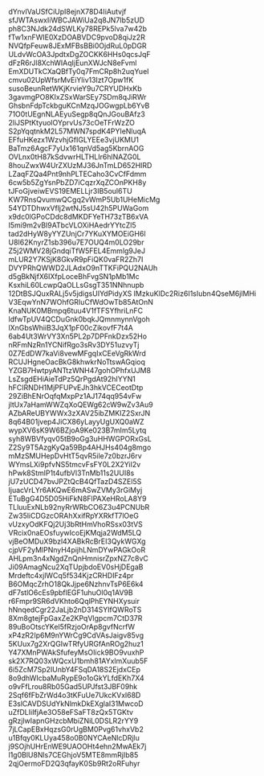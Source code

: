 dYnvIVaUSfCiUpI8ejnX78D4IiAutvjf
sfJWTAswxIiWBCJAWiUa2q8JN7Ib5zUD
ph8C3NJdk24dSWLKy78REPk5lva7w42b
fTw1xnFWIE0XzDOABVDC9pvoD8qiJz2R
NVQfpFeuw8JExMFBsBBi0OjdRuL0pDGR
ULdvWcOA3JpdtxDgZOCKK6HHs0qcsJqF
dFzR6rJl8XchWIAqIjEunXWJcN8eFvml
EmXDUTkCXaQBfTy0q7FmCRp8h2uqYueI
cmvu02UpWfsrMvEiYliv13Izt7Opw1fK
susoBeunRetWKjKrvieY9u7CRYUDHxKb
3gavmgPO8KIxZSxWarSEy7SDm8qJiRWr
GhsbnFdpTckbguKCnMzqJOGwgpLb6YvB
71O0tUEgnNLAEyuSegp8qQnJGouBAfz3
2liJSPtKtyuolOYprvUs73cOeTFrWzZO
S2pYqqtnkM2L57MWN7spdK4PYIeNluqA
EFfuHKezx1WzvhjGfIGLYEEe3vjUKMU1
BaTmz6AgcF7yUx161qnVd5ag5KbrnAOG
OVLnx0tH87kSdvwrHLTHLIr6hlNAZG0L
8houZwxW4UrZXUzMJ36JnTmLD652HIRD
LZaqFZQa4Pnt9nhPLTECaho3CvCfFdmm
6cw5b5ZgYsnPbZD7iCqzrXqZCOnPKH8y
tJFoGjveiwEVS19EMELLjr3IB5oul6TU
KW7RnsQvumwQCgq2vWmP5Ub1UHeMicMg
54YDTDhwxVflj2wtNJ5sU42h5PUWaGom
x9dc0lGPoCDdc8dMKDFYeTH73zTB6xVA
I5mi9m2vBI9ATbcVLOXiHAedrYYtcZl5
tad2dHyW8yYYZUnjCr7YKuXYMOEiGH6l
U8I62KnyrZ1sb396u7E7OUQ4m0LO29br
Z5j2WMV28jGndqiTfW5FEL4Emmlg9JeJ
mLUR2Y7KSjK8GkvR9pFiQK0vaFR2Zh7I
DVYPRhQWWD2JLAdxO9nTTKFiPQU2NAUh
d5gBkNjfX6IXfpLoceBhFvgSN1pMb1Mc
KsxhiL60LcwpQaOLLsGsgT351NNhnupb
12DtBSJQuxRALj5v5jdigsUIYdPidyXS
IMzkuKlDc2Riz6I1sIubn4QseM6jlMHi
V3EqwYnN7WOhfGRIuCfWdOwTb85AtOnN
KnaNUK0MBmpq6tuu4V1fTFSYfhriLnFC
ldfwTpUV4QCDuGnk0bqkJQmnmynnVgoh
lXnGbsWhiiB3JqX1pF00cZikovfF7t4A
6ab4Ut3WrVY3Xn5PL2p7DPFnkDzx52Ho
nRFmNzRn1YCNifRgo3sRv3DY51uzvyTj
0Z7EdDW7kaVi8vewMFgqIxCEeVgRkWrd
RCUJHgneOacBkG8khwkrNoTtswAGqioq
YZGB7HwtpyANTtzWNH47gohOPhfxUJM8
LsZsgdEHiAieTdPz5QrPgdAt92hIYYN1
hFCIRNDH1MjPFUPvEJh3hkVCECeotDtp
29ZiBhENrOqfqMxpPz1AJ174qq954vFw
jltUx7aHamWWZqXoQEWg62cW9wZv3Au9
AZbAReUBYWWx3zXAV25ibZMKIZ2SxrJN
8q64B01jvep4JiCX86yLayyUgUXQ0aWZ
wypXV6sK9W6BZjoA9Ke023B7mIm5Lytq
syh8WBVfyqv05tB9oGg3uHHWGPORxGsL
Z2Sy9T5AzgKyQa59Bp4AHJHs404g8mgo
mMzSMUHepDvHtT5qvR5ile7z0bzrJ6rv
WYmsLXi9pfvNS5tmcvFsFY0L2X2YiI2v
hPwk8StmlP1t4ufbVl3TnMb11s2UUI8s
jU7zUCD47bvJPZtQcB4QfTazD4SZEl5S
IjuacVrLYr6AKQwE6mASwZVMy3rGiMyj
ETuBgG4D5D05HiFkN8FlPAXeHRoLA8Y9
TLluuExNLb92nyRrWRbCO6Z3u4PCNUbR
Zw35liCDGzcORAhXxifRpYXRkfT7lOeG
vUzxyOdKFQj2Uj3bRtHmVhoRSsx03tVS
VRcix0naEOsfuywIcoEjKMqja2WdM5LQ
vjBeOMDuX9bzl4XABkRcBrEI3QykWGXg
cjpVF2yMlPNnyH4pijhLNmDYwPAGkOoR
AHLpm3n4xNgdZnQnHmnisrZpxNZ7c8vC
Ji09AmagNcu2XqTUpjbdoEV0sHjDEgaB
Mrdeftc4xjlWCq5f534KjzCRHDIFz4pr
B6OMqcZrhO18QkJjpe6NzhnvTsP6E6k4
dF7stlO6cEs9pbflEGF1uhuOl0q1AV9B
r6Fmpr9SR6dVKhto6QqlPhEYNHXysuir
hNnqedCgr22JaLjb2nD314SYlfQWRoTS
8Xm8gtejFpGaxZe2KPqVlgpcm7CtD37R
89uBoOtscYKeI5fRzjoOrAp8gvfNcrfW
xP4zR2Ip6M9nYWrCg9CdVAsJaigv85vg
5KUux7g2XrQGIwTRfyURGfAnROg2huz1
Y47XMnPWAkSfufeyMsOIick9BO9vuxhP
sk2X7RQ03xWQcxU1bmh81AYxlmXuub5F
6i5ZcM7Sp2IUnbY4FSqDA18S2EjdxCEp
8o9dhWIcbaMuRypE9o1oGkYLfdEKh7X4
o9vFfLrou8Rb05Gad5UPJfst3JBF09hk
2Sqf6fFbZrWd4o3tKFuUe7UkcKVxl68D
E3slCAVDSUdYkNlmkDkEXglaI31MwcoD
uZfDLIiIfjAe3O58eFSaFT8zQx5TGKtv
gRzjlwIapnGHzcbMbiZNiL0DSLR2rYY9
7jLCapEBxHqzsG0rUgBM0Pvg61vhxVb2
u1Bfqy0KLUya458o0B0NYCAeNlcDRjlu
j9SOjhUHrEnWE9UAOOHt4ehn2MwAEk7j
l1g0BlU8Nls7CEGhjoV5MTE8mmRjIb85
2qjOermoFD2Q3qfayK0Sb9Rt2oRFuhyr
